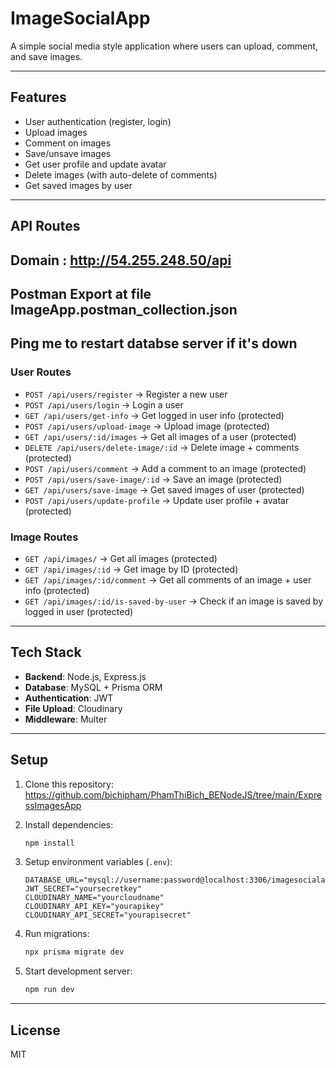 # ImageSocialApp

A simple social media style application where users can upload, comment, and save images.

---

## Features
- User authentication (register, login)
- Upload images
- Comment on images
- Save/unsave images
- Get user profile and update avatar
- Delete images (with auto-delete of comments)
- Get saved images by user

---

## API Routes
## Domain : http://54.255.248.50/api
## Postman Export at file ImageApp.postman_collection.json
## Ping me to restart databse server if it's down
### User Routes
- `POST /api/users/register` → Register a new user  
- `POST /api/users/login` → Login a user  
- `GET /api/users/get-info` → Get logged in user info (protected)  
- `POST /api/users/upload-image` → Upload image (protected)  
- `GET /api/users/:id/images` → Get all images of a user (protected)  
- `DELETE /api/users/delete-image/:id` → Delete image + comments (protected)  
- `POST /api/users/comment` → Add a comment to an image (protected)  
- `POST /api/users/save-image/:id` → Save an image (protected)  
- `GET /api/users/save-image` → Get saved images of user (protected)  
- `POST /api/users/update-profile` → Update user profile + avatar (protected)  

### Image Routes
- `GET /api/images/` → Get all images (protected)  
- `GET /api/images/:id` → Get image by ID (protected)  
- `GET /api/images/:id/comment` → Get all comments of an image + user info (protected)  
- `GET /api/images/:id/is-saved-by-user` → Check if an image is saved by logged in user (protected)  

---

## Tech Stack
- **Backend**: Node.js, Express.js  
- **Database**: MySQL + Prisma ORM  
- **Authentication**: JWT  
- **File Upload**: Cloudinary  
- **Middleware**: Multer  

---

## Setup

1. Clone this repository:
  https://github.com/bichipham/PhamThiBich_BENodeJS/tree/main/ExpressImagesApp


2. Install dependencies:
   ```bash
   npm install
   ```

3. Setup environment variables (`.env`):
   ```env
   DATABASE_URL="mysql://username:password@localhost:3306/imagesocialapp"
   JWT_SECRET="yoursecretkey"
   CLOUDINARY_NAME="yourcloudname"
   CLOUDINARY_API_KEY="yourapikey"
   CLOUDINARY_API_SECRET="yourapisecret"
   ```

4. Run migrations:
   ```bash
   npx prisma migrate dev
   ```

5. Start development server:
   ```bash
   npm run dev
   ```

---

## License
MIT
